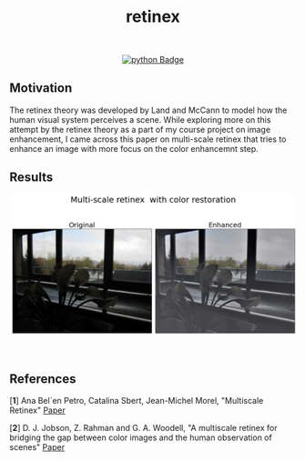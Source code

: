 <h1 align="center">retinex</h1></br>

<p align="center">
    <a href="#"><img alt="python Badge" src="https://img.shields.io/badge/Made%20with-Python-1f425f.svg"/></a>
</p>


## Motivation

The retinex theory was developed by Land and McCann to model how the human visual system perceives a scene. While exploring more on this attempt by the retinex theory as a part of my course project on image enhancement, I came across this paper on multi-scale retinex that tries to enhance an image with more focus on the color enhancemnt step.

## Results

<p align="center">
<img src="assets/output.png" alt="output"></img>
</p><br>

## References

[**1**] Ana Bel´en Petro, Catalina Sbert, Jean-Michel Morel, "Multiscale Retinex" [Paper](https://www.researchgate.net/publication/272643640_Multiscale_Retinex)

[**2**] D. J. Jobson, Z. Rahman and G. A. Woodell, "A multiscale retinex for bridging the gap between color images and the human observation of scenes" [Paper](https://ieeexplore.ieee.org/document/597272/authors#authors)